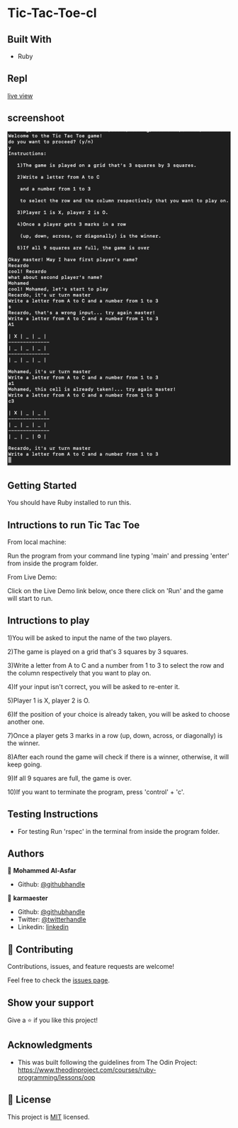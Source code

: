 # Tic-Tac-Toe-cl


## Built With

- Ruby

## Repl

[live view](https://repl.it/@karmaester/Tic-Tac-Toe#main.rb)

## screenshoot
![screenshot](Scr.png)
## Getting Started

You should have Ruby installed to run this.

## Intructions to run Tic Tac Toe

From local machine:

Run the program from your command line typing 'main' and pressing 'enter' from inside the program folder.

From Live Demo:

Click on the Live Demo link below, once there click on 'Run' and the game will start to run.

## Intructions to play

1)You will be asked to input the name of the two players.

2)The game is played on a grid that's 3 squares by 3 squares.

3)Write a letter from A to C and a number from 1 to 3 to select the row and the column respectively that you want to play on.

4)If your input isn't correct, you will be asked to re-enter it.

5)Player 1 is X, player 2 is O.

6)If the position of your choice is already taken, you will be asked to choose another one.

7)Once a player gets 3 marks in a row (up, down, across, or diagonally) is the winner.

8)After each round the game will check if there is a winner, otherwise, it will keep going.

9)If all 9 squares are full, the game is over.

10)If you want to terminate the program, press 'control' + 'c'.


## Testing Instructions

- For testing Run 'rspec' in the terminal from inside the program folder.



## Authors

👤 **Mohammed Al-Asfar**

- Github: [@githubhandle](https://github.com/elasfarc)


👤 **karmaester**

- Github: [@githubhandle](https://github.com/karmaester)
- Twitter: [@twitterhandle](https://twitter.com/karmaendlich)
- Linkedin: [linkedin](https://www.linkedin.com/in/khristian-rojas/)

## 🤝 Contributing

Contributions, issues, and feature requests are welcome!

Feel free to check the [issues page](https://github.com/elasfarc/Tic-Tac-Toe-cl/issues).

## Show your support

Give a ⭐️ if you like this project!

## Acknowledgments

- This was built following the guidelines from The Odin Project:
https://www.theodinproject.com/courses/ruby-programming/lessons/oop
## 📝 License

This project is [MIT](lic.url) licensed.

